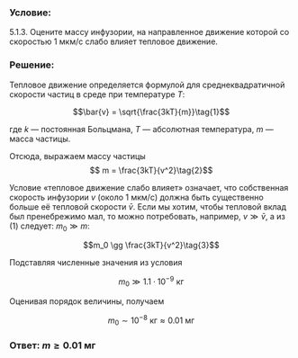 ###  Условие: 

$5.1.3.$ Оцените массу инфузории, на направленное движение которой со скоростью $1 \mathrm{~мкм/с}$ слабо влияет тепловое движение. 

###  Решение: 
Тепловое движение определяется формулой для среднеквадратичной скорости частиц в среде при температуре $T$:

$$\bar{v} = \sqrt{\frac{3kT}{m}}\tag{1}$$

где $k$ — постоянная Больцмана, $T$ — абсолютная температура, $m$ — масса частицы.

Отсюда, выражаем массу частицы $$ m = \frac{3kT}{v^2}\tag{2}$$ 

Условие «тепловое движение слабо влияет» означает, что собственная скорость инфузории $v$ (около $1 \mathrm{~мкм/с}$) должна быть существенно больше её тепловой скорости $\bar{v}$. Если мы хотим, чтобы тепловой вклад был пренебрежимо мал, то можно потребовать, например, $v \gg \bar{v}$, а из $(1)$ следует: $m_0 \gg m$:

$$m_0 \gg \frac{3kT}{v^2}\tag{3}$$ 

Подставляя численные значения из условия

$$m_0 \gg 1.1 \cdot 10^{-9} \mathrm{~кг}\tag{4}$$

Оценивая порядок величины, получаем

$$m_0 \sim 10^{-8} \mathrm{~кг} \approx 0.01 \mathrm{~мг}\tag{5}$$

###  Ответ: $m \geq 0.01 \mathrm{~мг}$ 
